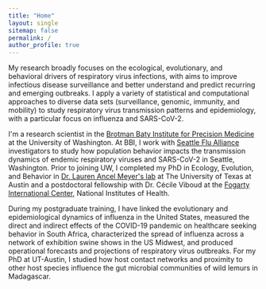 ```yaml
---
title: "Home"
layout: single
sitemap: false
permalink: /
author_profile: true
---
```


My research broadly focuses on the ecological, evolutionary, and behavioral drivers of respiratory virus infections, with aims to improve infectious disease surveillance and better understand and predict recurring and emerging outbreaks. I apply a variety of statistical and computational approaches to diverse data sets (surveillance, genomic, immunity, and mobility) to study respiratory virus transmission patterns and epidemiology, with a particular focus on influenza and SARS-CoV-2.

I'm a research scientist in the [Brotman Baty Institute for Precision Medicine](https://brotmanbaty.org/) at the University of Washington. At BBI, I work with [Seattle Flu Alliance](https://seattleflu.org/) investigators to study how population behavior impacts the transmission dynamics of endemic respiratory viruses and SARS-CoV-2 in Seattle, Washington. Prior to joining UW, I completed my PhD in Ecology, Evolution, and Behavior in [Dr. Lauren Ancel Meyer's lab](http://www.bio.utexas.edu/research/meyers/) at The University of Texas at Austin and a postdoctoral fellowship with Dr. Cécile Viboud at the [Fogarty International Center](https://www.fic.nih.gov/About/Staff/Pages/epidemiology-population.aspx), National Institutes of Health. 

During my postgraduate training, I have linked the evolutionary and epidemiological dynamics of influenza in the United States, measured the direct and indirect effects of the COVID-19 pandemic on healthcare seeking behavior in South Africa, characterized the spread of influenza across a network of exhibition swine shows in the US Midwest, and produced operational forecasts and projections of respiratory virus outbreaks. For my PhD at UT-Austin, I studied how host contact networks and proximity to other host species influence the gut microbial communities of wild lemurs in Madagascar.